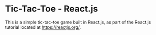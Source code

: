 # Tic-Tac-Toe - React.js

This is a simple tic-tac-toe game built in React.js, as part of the React.js tutorial located at https://reactjs.org/.